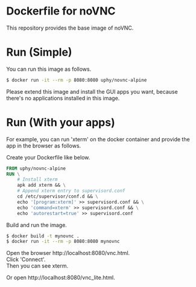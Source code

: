 # Dockerfile for noVNC

This repository provides the base image of noVNC.  

# Run (Simple)

You can run this image as follows.

```bash
$ docker run -it --rm -p 8080:8080 uphy/novnc-alpine
```

Please extend this image and install the GUI apps you want,
because there's no applications installed in this image.

# Run (With your apps)

For example, you can run 'xterm' on the docker container and provide the app in the browser as follows.

Create your Dockerfile like below.

```Dockerfile
FROM uphy/novnc-alpine
RUN \
    # Install xterm
    apk add xterm && \
    # Append xterm entry to supervisord.conf
    cd /etc/supervisor/conf.d && \
    echo '[program:xterm]' >> supervisord.conf && \
    echo 'command=xterm' >> supervisord.conf && \
    echo 'autorestart=true' >> supervisord.conf
```

Build and run the image.

```bash
$ docker build -t mynovnc .
$ docker run -it --rm -p 8080:8080 mynovnc
```

Open the browser http://localhost:8080/vnc.html.  
Click 'Connect'.  
Then you can see xterm.

Or open http://localhost:8080/vnc_lite.html.
